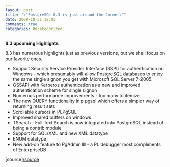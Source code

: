 ```yaml
---
layout: post
title: "\"PostgreSQL 8.3 is just around the Corner\""
date: 2009-10-31 18:01
comments: true
categories: Uncategorized
---
```

**8.3 upcoming Highlights**

8.3 has numerous highlights just as previous versions, but we shall focus on our favorite ones.


* Support Security Service Provider Interface (SSPI) for authentication on Windows - which presumably will allow PostgreSQL databases to enjoy the same single signon you get with Microsoft SQL Server 7-2005.
* GSSAPI with Kerberos authentication as a new and improved authentication scheme for single signon
* Numerous performance improvements - too many to itemize
* The new QUERY functionality in plpgsql which offers a simpler way of returning result sets
* Scrollable cursors in PLPgSQL
* Improved shared buffers on windows
* TSearch - Full Text Search is now integrated into PostgreSQL instead of being a contrib module
* Support for SQL/XML and new XML datatype
* ENUM datatype
* New add-on feature to PgAdmin III - a PL debugger most compliments of EnterpriseDB

[source][/source](http://www.postgresonline.com/journal/index.php?/archives/5-guid.html)

<div class="zemanta-pixie" style="margin-top:10px;height:15px;"><img class="zemanta-pixie-img" alt="" src="http://img.zemanta.com/pixy.gif?x-id=5a598157-4209-45ca-b7c9-b795acfd9bc7" style="border:none;float:right;"><span class="zem-script more-related pretty-attribution"></span></div>

